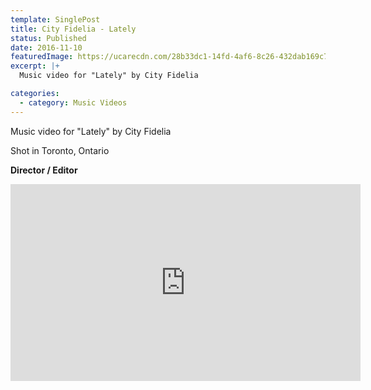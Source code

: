 ```yaml
---
template: SinglePost
title: City Fidelia - Lately
status: Published
date: 2016-11-10
featuredImage: https://ucarecdn.com/28b33dc1-14fd-4af6-8c26-432dab169c72/-/crop/1882x999/20,39/-/preview/
excerpt: |+
  Music video for "Lately" by City Fidelia

categories:
  - category: Music Videos
---
```

Music video for "Lately" by City Fidelia

Shot in Toronto, Ontario

**Director / Editor**

<iframe width="560" height="315" src="https://www.youtube.com/embed/49qKNNJQTJo" title="YouTube video player" frameborder="0" allow="accelerometer; autoplay; clipboard-write; encrypted-media; gyroscope; picture-in-picture" allowfullscreen></iframe>